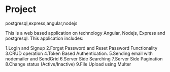 # Project
postgresql,express,angular,nodejs




This is a web based application on technology Angular, Nodejs, Express and postgresql. This application includes:

1.Login and Signup
2.Forget Password and Reset Password Functionality
3.CRUD operation
4.Token Based Authentication.
5.Sending email with nodemailer and SendGrid
6.Server Side Searching
7.Server Side Pagination
8.Change status (Active/Inactive)
9.File Upload using Multer
